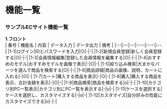 # 機能一覧
### サンプルECサイト機能一覧
**1.フロント**  
 | 番号 | 機能名 | 内容 | データ入力 | データ出力 | 備考 |
 |:--|:--|:--|:---:|:---:|:--|
 |1-1|ログイン|IDとパスワードを入力|○|-|-|
 |1-2|新規会員登録|新しく会員登録する|○|-|-|
 |1-3|会員情報編集|登録した会員情報を編集する|○|-|-|
 |1-4|おすすめのモデル|おすすめモデルを画像で表示|-|○|-|
 |1-5|絞り込み検索|大まかなパーツを選んで商品を検索する|○|-|-|
 |1-6|商品詳細|商品の画像、説明、カートに入れる|-|○|-|
 |1-7|カート|購入する商品を表示|-|○|-|
 |1-8|購入|購入する商品を表示、合計金額を表示|-|○|-|
 |1-9|商品検索|商品を検索する|o|-|-|
 |1-10|カテゴリ別PC一覧表示|カテゴリ別にPC一覧を表示する|-|o|-|
 |1-11|ケースを選択する|ケースを選択し、カスタマイズする|-|o|-|
 |1-12|カスタマイズ|自分好みの性能にカスタマイズできる|o|-|-|
 


